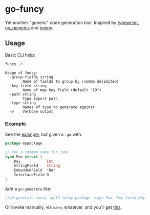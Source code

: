 # go-funcy

Yet another "generic" code generation tool. Inspired by [typewriter](https://github.com/clipperhouse/typewriter), [go_generics](https://github.com/google/gvisor/tree/master/tools/go_generics) and [genny](https://github.com/cheekybits/genny).

## Usage

Basic CLI help:

```bash
funcy -h
```

```
Usage of funcy:
  -group-fields string
    	Name of fields to group by (comma delimited)
  -key-field string
    	Name of map key field (default "ID")
  -path string
    	Type import path
  -type string
    	Names of type to generate against
  -v	Verbose output
```

### Example

See the [example](./example), but given a `.go` with:

```go
package mypackage

// Foo a common name for junk
type Foo struct {
	Key            int
	StringField    string
	EmbeddedField  *Bar
	InterfaceField D
}
```

Add a `go:generate` like:

```go
//go:generate funcy -path to/my-package -type Foo -key-field Key
```

Or invoke manually, via `make`, whatever, and you'll get [this](./example/foo.funcy.go).
